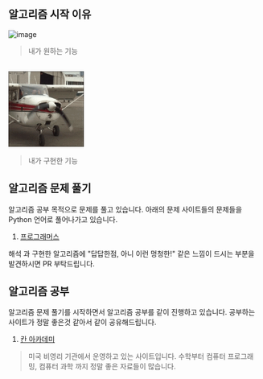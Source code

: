 ## 알고리즘 시작 이유

<img width="350" src="/images/want_airplane.gif" alt="image" title="want">

> 내가 원하는 기능 

<br>

<img width="150" height="150" src="/images/airplane.gif" alt="image" title="real">

> 내가 구현한 기능 
 
## 알고리즘 문제 풀기

알고리즘 공부 목적으로 문제를 풀고 있습니다. 아래의 문제 사이트들의 문제들을 Python 언어로 풀어나가고 있습니다.

1. [프로그래머스](https://programmers.co.kr/learn/challenges)

해석 과 구현한 알고리즘에 "답답한점, 아니 이런 멍청한!" 같은 느낌이 드시는 부분을 발견하시면 PR 부탁드립니다.

## 알고리즘 공부

알고리즘 문제 풀기를 시작하면서 알고리즘 공부를 같이 진행하고 있습니다. 공부하는 사이트가 정말 좋은것 같아서 같이 공유해드립니다.


1. [칸 아카데미](https://ko.khanacademy.org/) 
> 미국 비영리 기관에서 운영하고 있는 사이트입니다. 수학부터 컴퓨터 프로그래밍, 컴퓨터 과학 까지 정말 좋은 자료들이 많습니다. 


